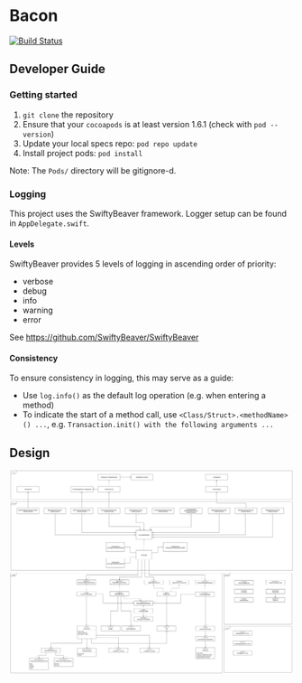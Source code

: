 # Bacon
[![Build Status](https://travis-ci.com/cs3217-crispybacon/bacon.svg?branch=master)](https://travis-ci.com/cs3217-crispybacon/bacon)

## Developer Guide
### Getting started
1. `git clone` the repository
2. Ensure that your `cocoapods` is at least version 1.6.1 (check with `pod --version`)
3. Update your local specs repo: `pod repo update`
4. Install project pods: `pod install`

Note: The `Pods/` directory will be gitignore-d.

### Logging
This project uses the SwiftyBeaver framework.
Logger setup can be found in `AppDelegate.swift`. 

#### Levels
SwiftyBeaver provides 5 levels of logging in ascending order of priority:
* verbose
* debug
* info
* warning
* error

See https://github.com/SwiftyBeaver/SwiftyBeaver

#### Consistency
To ensure consistency in logging, this may serve as a guide:
* Use `log.info()` as the default log operation (e.g. when entering a method)
* To indicate the start of a method call, use `<Class/Struct>.<methodName>() ...`,
e.g. `Transaction.init() with the following arguments ...`

## Design

![Class-Diagram](/class-diagram.png)
